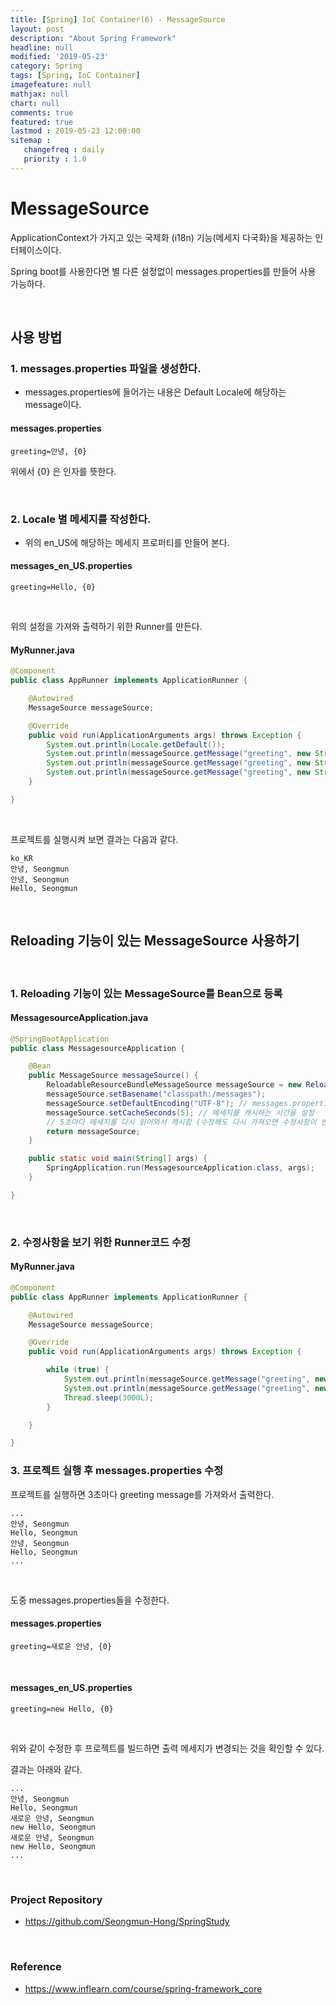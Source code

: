 ```yaml
---
title: [Spring] IoC Container(6) - MessageSource
layout: post
description: "About Spring Framework"
headline: null
modified: '2019-05-23'
category: Spring
tags: [Spring, IoC Container]
imagefeature: null
mathjax: null
chart: null
comments: true
featured: true
lastmod : 2019-05-23 12:00:00
sitemap :  
   changefreq : daily
   priority : 1.0
---
```


# MessageSource

ApplicationContext가 가지고 있는 국제화 (i18n) 기능(메세지 다국화)을 제공하는 인터페이스이다.  
  
Spring boot를 사용한다면 별 다른 설정없이 messages.properties를 만들어 사용 가능하다.
  
<br />
  
## 사용 방법  
  
### 1. messages.properties 파일을 생성한다.  
  
- messages.properties에 들어가는 내용은 Default Locale에 해당하는 message이다.
  
#### messages.properties  
  
```vim
greeting=안녕, {0}
```  
  
위에서 {0} 은 인자를 뜻한다.  
  
<br />

### 2. Locale 별 메세지를 작성한다.  
  
- 위의 en_US에 해당하는 메세지 프로퍼티를 만들어 본다. 
  
#### messages_en_US.properties  
  
```vim
greeting=Hello, {0}
```  
  
<br />
  
위의 설정을 가져와 출력하기 위한 Runner를 만든다.
  
#### MyRunner.java  
  
```java
@Component
public class AppRunner implements ApplicationRunner {

    @Autowired
    MessageSource messageSource;

    @Override
    public void run(ApplicationArguments args) throws Exception {
        System.out.println(Locale.getDefault());
        System.out.println(messageSource.getMessage("greeting", new String[]{"Seongmun"}, Locale.getDefault()));
        System.out.println(messageSource.getMessage("greeting", new String[]{"Seongmun"}, Locale.KOREA));
        System.out.println(messageSource.getMessage("greeting", new String[]{"Seongmun"}, Locale.US));
    }

}
```   
  
<br />
 
프로젝트를 실행시켜 보면 결과는 다음과 같다.
  
```vim
ko_KR
안녕, Seongmun
안녕, Seongmun
Hello, Seongmun
```  
  
<br />

## Reloading 기능이 있는 MessageSource 사용하기

<br />  

### 1. Reloading 기능이 있는 MessageSource를 Bean으로 등록 

#### MessagesourceApplication.java
  
```java
@SpringBootApplication
public class MessagesourceApplication {

    @Bean
    public MessageSource messageSource() {
        ReloadableResourceBundleMessageSource messageSource = new ReloadableResourceBundleMessageSource();
        messageSource.setBasename("classpath:/messages");
        messageSource.setDefaultEncoding("UTF-8"); // messages.properties 의 인코딩 설정
        messageSource.setCacheSeconds(5); // 메세지를 캐시하는 시간을 설정 
        // 5초마다 메세지를 다시 읽어와서 캐시함 (수정해도 다시 가져오면 수정사항이 반영됨)
        return messageSource;
    }

    public static void main(String[] args) {
        SpringApplication.run(MessagesourceApplication.class, args);
    }

}
```  

<br />
  
### 2. 수정사항을 보기 위한 Runner코드 수정  

#### MyRunner.java  
  
```java
@Component
public class AppRunner implements ApplicationRunner {

    @Autowired
    MessageSource messageSource;

    @Override
    public void run(ApplicationArguments args) throws Exception {

        while (true) {
            System.out.println(messageSource.getMessage("greeting", new String[]{"Seongmun"}, Locale.getDefault()));
            System.out.println(messageSource.getMessage("greeting", new String[]{"Seongmun"}, Locale.US));
            Thread.sleep(3000L);
        }

    }

}
```   
  
### 3. 프로젝트 실행 후 messages.properties 수정  
  
프로젝트를 실행하면 3초마다 greeting message를 가져와서 출력한다.  
  
```vim
...
안녕, Seongmun
Hello, Seongmun
안녕, Seongmun
Hello, Seongmun
...
```  

<br />

도중 messages.properties들을 수정한다.  

#### messages.properties

```vim
greeting=새로운 안녕, {0}
``` 

<br />
  
#### messages_en_US.properties

```vim
greeting=new Hello, {0}
```  
  
<br />
  
위와 같이 수정한 후 프로젝트를 빌드하면 출력 메세지가 변경되는 것을 확인할 수 있다.
  
결과는 아래와 같다.
  
```vim
...
안녕, Seongmun
Hello, Seongmun
새로운 안녕, Seongmun
new Hello, Seongmun
새로운 안녕, Seongmun
new Hello, Seongmun
...
```  

<br />

### Project Repository 

- https://github.com/Seongmun-Hong/SpringStudy

<br />

### Reference

- https://www.inflearn.com/course/spring-framework_core